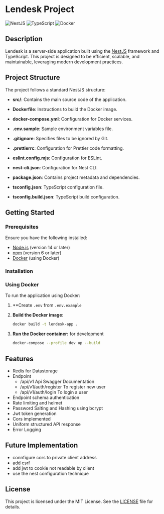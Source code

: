 # Lendesk Project

![NestJS](https://img.shields.io/badge/NestJS-7E1E9C?style=for-the-badge&logo=nestjs&logoColor=white)
![TypeScript](https://img.shields.io/badge/TypeScript-007ACC?style=for-the-badge&logo=typescript&logoColor=white)
![Docker](https://img.shields.io/badge/Docker-2496ED?style=for-the-badge&logo=docker&logoColor=white)

## Description

Lendesk is a server-side application built using the [NestJS](https://nestjs.com/) framework and TypeScript. This project is designed to be efficient, scalable, and maintainable, leveraging modern development practices.

## Project Structure

The project follows a standard NestJS structure:

- **src/**: Contains the main source code of the application.

- **Dockerfile**: Instructions to build the Docker image.
- **docker-compose.yml**: Configuration for Docker services.
- **.env.sample**: Sample environment variables file.
- **.gitignore**: Specifies files to be ignored by Git.
- **.prettierrc**: Configuration for Prettier code formatting.
- **eslint.config.mjs**: Configuration for ESLint.
- **nest-cli.json**: Configuration for Nest CLI.
- **package.json**: Contains project metadata and dependencies.
- **tsconfig.json**: TypeScript configuration file.
- **tsconfig.build.json**: TypeScript build configuration.

## Getting Started

### Prerequisites

Ensure you have the following installed:

- [Node.js](https://nodejs.org/) (version 14 or later)
- [npm](https://www.npmjs.com/) (version 6 or later)
- [Docker](https://www.docker.com/) (using Docker)

### Installation

### Using Docker

To run the application using Docker:
1. **Create `.env` from `.env.example`

2. **Build the Docker image:**

   ```bash
   docker build -t lendesk-app .
   ```

3. **Run the Docker container:**  for development

   ```bash
   docker-compose --profile dev up --build
   ```

## Features
- Redis for Datastorage
- Endpoint
  - /api/v1   Api Swagger Documentation
  - /api/v1/auth/register To register new user
  - /api/v1/auth/login    To login a user
- Endpoint schema authentication
- Rate limiting and helmet 
- Password Salting and Hashing using bcrypt
- Jwt token generation
- Cors implemented
- Uniform structured API response
- Error Logging


## Future Implementation
 - connfigure cors to private client address
 - add csrf 
 - add jwt to cookie not readable by client
 - use the nest configuration technique


## License

This project is licensed under the MIT License. See the [LICENSE](LICENSE) file for details.

